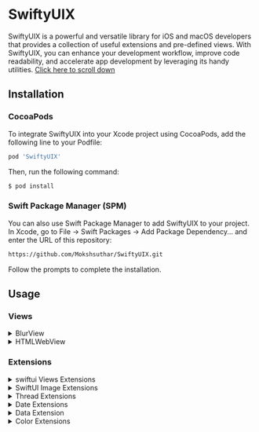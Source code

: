 # SwiftyUIX

SwiftyUIX is a powerful and versatile library for iOS and macOS developers that provides a collection of useful extensions and pre-defined views. With SwiftyUIX, you can enhance your development workflow, improve code readability, and accelerate app development by leveraging its handy utilities.
[Click here to scroll down](#frame)
## Installation
### CocoaPods
To integrate SwiftyUIX into your Xcode project using CocoaPods, add the following line to your Podfile:
```sh
pod 'SwiftyUIX'
```
Then, run the following command:

```sh
$ pod install
```
### Swift Package Manager (SPM)
You can also use Swift Package Manager to add SwiftyUIX to your project. In Xcode, go to File -> Swift Packages -> Add Package Dependency... and enter the URL of this repository:
```sh
https://github.com/Mokshsuthar/SwiftyUIX.git
```
Follow the prompts to complete the installation.

## Usage
### Views
<details>
  <summary>BlurView</summary>

The `BlurView` is a SwiftUI view that creates a visual blur effect, primarily designed for iOS.

### Features

- **Visual Blur Effect**: `BlurView` is a `UIViewRepresentable` that wraps a `UIVisualEffectView` to apply a blur effect to its content based on the specified `UIBlurEffect.Style`.
- **Customizable Style**: You can customize the blur effect by providing a different `UIBlurEffect.Style` during initialization. The default style is `.systemChromeMaterial`, representing the standard system blur appearance.

### Usage Example

```swift
import SwiftUI

struct ContentView: View {
    var body: some View {
        ZStack {
            // Your content here...
            
            // Apply a blur effect to the content
            BlurView(style: .systemUltraThinMaterial)
        }
    }
}

```
### Requirements

- iOS 13.0 or later
- 
</details>

<details>
  <summary>HTMLWebView</summary>
  
The `HTMLWebView` is a SwiftUI view that displays a `WKWebView` with HTML content from a specified file path.

### Features

- **Load HTML Content**: `HTMLWebView` is a `UIViewRepresentable` that loads and displays HTML content from a given file path in a `WKWebView`.
- **Transparent Background**: The `WKWebView` and its scroll view have a transparent background, allowing seamless integration with other SwiftUI views.
- **Optional Scroll Event Handling**: You can optionally receive scroll events from the web view's scroll view through the `scrollViewDidScroll` closure parameter.

### Usage Example

```swift
import SwiftUI

struct ContentView: View {
    var body: some View {
        VStack {
            // Your other SwiftUI views here...
            
            // Display the HTML content from a specified file path
            HTMLWebView(filePath: Bundle.main.path(forResource: "sample", ofType: "html"))
                .frame(minWidth: 0, maxWidth: .infinity, minHeight: 0, maxHeight: .infinity)
        }
    }
}
```

### Requirements

- iOS 13.0 or later for `HTMLWebView` on iOS.
- macOS 11.0 or later for `HTMLWebView` on macOS.
</details>


### Extensions
<details>
      
<summary>swiftui Views Extensions</summary>

1. **Device Dimensions**
   - `screenWidth`: Retrieves the width of the device screen in `CGFloat`.
   - `screenHeight`: Retrieves the height of the device screen in `CGFloat`.
   - `topSafeAreaHeight`: Retrieves the height of the top safe area (notch, if applicable) in `CGFloat`.
   - `bottomSafeAreaHeight`: Retrieves the height of the bottom safe area in `CGFloat`.

3. **Screen Corner Radius**
   - `screenCornerRadius(minimum:)`: Calculates and returns the corner radius of the device's display. Optional minimum value can be set.

4. **Home Indicator**
   - `hideHomeIndicator()`: Hides the home indicator on devices running iOS 16.0 or later. Compatibility handled for earlier iOS versions.

5. **Haptic Feedback**
   - `playHapticFeedback(_:)`: Plays haptic feedback using the specified `feedbackType`.

6. **View Frame Manipulation**
   - `fullframe(alignment:)`: Makes a view occupy the full parent's space with optional alignment.
   - `fullWidth(height:alignment:)`: Sets the frame with full available width and optional height.
   - `fullHeight(width:alignment:)`: Sets the frame with full available height and optional width.
   - `squareFrame(size:alignment:)`: Creates a square frame for views with a specified size and alignment.

7. **Safe Area Ignoring**
   - `ignoreSafeArea_C()`: Ignores the safe area insets of the device on iOS 14 and above.

8. **View Masking**
   - `cornerRadius(_:)`: Adds a continuous corner radius to the view.

9. **Scroll Position Detection**
   - `getScrollPosition(key:handler:)`: Detects the scroll position of a view and calls the handler with the offset.

10. **System Icon Image View**
   - `systemImage(_:)`: Creates an image view with a system icon.

11. **View Border**
    - `border(lineWidth:cornerRadius:color:)`: Adds a border to the view with specified line width, corner radius, and color.

</details>

<details>
  <summary>SwiftUI Image Extensions</summary>

A set of helpful SwiftUI extensions to manipulate image views easily.

### Features

1. **Square Frame with Aspect Ratio**
   - `squareFrameWithApectRatio(value:contentMode:)`: Resizes the image to a square frame with a specified size while maintaining its aspect ratio. The `contentMode` parameter allows you to control how the image fills the frame.

2. **Resize with Aspect Ratio**
   - `resizeWithApectRatio(contentMode:)`: Resizes the image while maintaining its aspect ratio. The `contentMode` parameter lets you control how the image fits within its new frame.

### Usage Example

```swift
import SwiftUI

struct ContentView: View {
    var body: some View {
        Image("exampleImage")
            .squareFrameWithApectRatio(value: 100, contentMode: .fill)
            .border(lineWidth: 2, cornerRadius: 10, color: .blue)
    }
}
```
      
</details>

<details>
  <summary>Thread Extensions</summary>
      
A collection of useful extensions for managing threads in Swift.

### Features

1. **On Main Thread Execution**
   - `OnMainThread(_:)`: Executes the given closure on the main thread if the current thread is already the main thread. Otherwise, dispatches it asynchronously to the main thread for execution.

2. **On Background Thread Execution**
   - `OnBackGroudThread(_:)`: Executes the given closure on a background thread using a global background queue.

3. **Delayed Execution on Main Thread**
   - `runAfter(_:completion:)`: Schedules the given closure to run after a specified delay (in seconds) on the main thread using `DispatchQueue.main.asyncAfter`.

4. **Custom Thread Creation**
   - `startNewThread(name:qos:execute:)`: Creates and manages custom threads with specific configurations. This extension allows you to start a new thread with a custom name and Quality of Service (QoS).

### Usage Example

```swift
import Foundation

// Execute a closure on the main thread after a delay of 2 seconds
Thread.runAfter(2) {
    print("This will be executed after 2 seconds on the main thread.")
}

// Execute a closure on the main thread
Thread.OnMainThread {
    print("This will be executed on the main thread.")
}

// Execute a closure on a background thread
Thread.OnBackGroudThread {
    print("This will be executed on a background thread.")
}

// Create and start a custom thread
Thread.startNewThread(name: "CustomThread", qos: .userInitiated) {
    print("This is a custom thread with name 'CustomThread' and QoS 'userInitiated'.")
}
```

</details>

<details>
  <summary>Date Extensions</summary> 

A set of useful extensions for working with Date objects in Swift.

### Features

1. **Readable Time**
   - `getReadableTime()`: Formats a Date object into a human-readable time string in a 12-hour format with AM/PM indicator. Example output: "03:30 PM" or "11:45 AM".

2. **Readable Date**
   - `getReadableDate()`: Formats a Date object into a human-readable date string in the format "MM/DD/YYYY". Example output: "07/22/2023" or "01/05/2024".

3. **Readable Date and Time**
   - `getReadableDateTime()`: Formats a Date object into a human-readable date and time string. Example output: "07/22/2023 03:30 PM" or "01/05/2024 11:45 AM".

4. **Timestamp Generation**
   - `TimeStemp(format:)`: Provides a unique timestamp according to the given format. The default format is "yyyyMMdd'T'HHmmssSSS".

5. **Month and Day Names**
   - `getMonthName()`: Gets the full month name from the date, like "January," "February," etc.
   - `getShortMonthName()`: Gets the short month name from the date, like "Jan," "Feb," etc.
   - `getDayName()`: Gets the full day name from the date, like "Sunday," "Monday," etc.
   - `getShortDayName()`: Gets the short day name from the date, like "Sun," "Mon," etc.

6. **Date Component Retrieval**
   - `getDateComponent(_:calendar:)`: Returns the value of a specific component (e.g., day, month, year, hour, minute) from the Date object using the provided Calendar. If no Calendar is provided, it defaults to the current calendar.

### Usage Example

```swift
import Foundation

let currentDate = Date()

let readableTime = currentDate.getReadableTime()
print("Readable Time: \(readableTime)")

let readableDate = currentDate.getReadableDate()
print("Readable Date: \(readableDate)")

let readableDateTime = currentDate.getReadableDateTime()
print("Readable Date and Time: \(readableDateTime)")

let timestamp = currentDate.TimeStemp()
print("Timestamp: \(timestamp)")

let monthName = currentDate.getMonthName()
print("Month Name: \(monthName)")

let shortMonthName = currentDate.getShortMonthName()
print("Short Month Name: \(shortMonthName)")

let dayName = currentDate.getDayName()
print("Day Name: \(dayName)")

let shortDayName = currentDate.getShortDayName()
print("Short Day Name: \(shortDayName)")

let day = currentDate.getDateComponent(.day)
print("Day: \(day)")

let month = currentDate.getDateComponent(.month)
print("Month: \(month)")

let year = currentDate.getDateComponent(.year)
print("Year: \(year)")
```

</details>

<details>
       <summary> Data Extension</summary> 

A convenient extension for working with Data objects in Swift.

### Features

1. **Readable Data Size**
   - `getReadableDataSize()`: Converts the size of a Data object into a human-readable format, displaying units like KB, MB, GB, etc.

### Usage Example

```swift
import Foundation

let testData = Data(repeating: 0, count: 1024) // 1 KB
let readableSize = testData.getReadableDataSize()
print("Readable Size: \(readableSize)") // Output: "1 KB"
```

</details>

<details>
       <summary> Color Extensions</summary> 

### Features

1. **Initialization from Hex String**
   - `init(hexString:)`: Initializes a Color object from a valid hex color string (e.g., "#RRGGBB" or "#AARRGGBB").

2. **Conversion to Hex String**
   - `toHex()`: Converts the Color object to its hex representation. For macOS, this function is only available on macOS 11.0 and later, and for iOS, it requires iOS 14.0 and later.

3. **Conversion from `UIColor` (iOS) or `NSColor` (macOS) to Hex Code**
   - `toHexCode()`: Converts a `UIColor` object (iOS) or `NSColor` object (macOS) to its hex representation.

### Usage Example

```swift
import SwiftUI

let redColor = Color(hexString: "#FF0000")
let hexCode = redColor.toHex()
print("Hex Code: \(hexCode ?? "Unknown")") // Output: "Hex Code: #FF0000"

#if os(iOS)
if let uiColor = UIColor(red: 0.5, green: 0.5, blue: 0.5, alpha: 1.0).toHexCode() {
    print("UI Color Hex Code: \(uiColor)") // Output: "UI Color Hex Code: #7F7F7F"
}
#elseif os(macOS)
if let nsColor = NSColor(red: 0.5, green: 0.5, blue: 0.5, alpha: 1.0).toHexCode() {
    print("NS Color Hex Code: \(nsColor)") // Output: "NS Color Hex Code: #7F7F7F"
}
#endif
```
      
</details>
